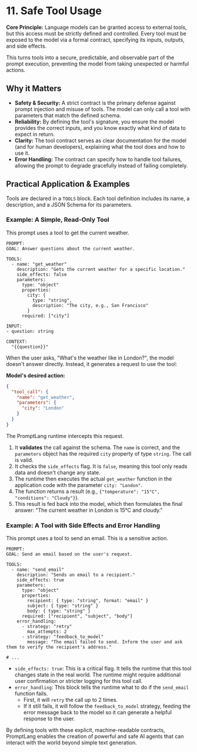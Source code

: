 # 11. Safe Tool Usage

**Core Principle:** Language models can be granted access to external tools, but this access must be strictly defined and controlled. Every tool must be exposed to the model via a formal contract, specifying its inputs, outputs, and side effects.

This turns tools into a secure, predictable, and observable part of the prompt execution, preventing the model from taking unexpected or harmful actions.

## Why it Matters

*   **Safety & Security:** A strict contract is the primary defense against prompt injection and misuse of tools. The model can only call a tool with parameters that match the defined schema.
*   **Reliability:** By defining the tool's signature, you ensure the model provides the correct inputs, and you know exactly what kind of data to expect in return.
*   **Clarity:** The tool contract serves as clear documentation for the model (and for human developers), explaining what the tool does and how to use it.
*   **Error Handling:** The contract can specify how to handle tool failures, allowing the prompt to degrade gracefully instead of failing completely.

## Practical Application & Examples

Tools are declared in a `TOOLS` block. Each tool definition includes its name, a description, and a JSON Schema for its parameters.

### Example: A Simple, Read-Only Tool

This prompt uses a tool to get the current weather.

```
PROMPT:
GOAL: Answer questions about the current weather.

TOOLS:
  - name: "get_weather"
    description: "Gets the current weather for a specific location."
    side_effects: false
    parameters:
      type: "object"
      properties:
        city: {
          type: "string",
          description: "The city, e.g., San Francisco"
        }
      required: ["city"]

INPUT:
- question: string

CONTEXT:
  "{{question}}"
```

When the user asks, "What's the weather like in London?", the model doesn't answer directly. Instead, it generates a request to use the tool:

**Model's desired action:**
```json
{
  "tool_call": {
    "name": "get_weather",
    "parameters": {
      "city": "London"
    }
  }
}
```

The PromptLang runtime intercepts this request.
1.  It **validates** the call against the schema. The `name` is correct, and the `parameters` object has the required `city` property of type `string`. The call is valid.
2.  It checks the `side_effects` flag. It is `false`, meaning this tool only reads data and doesn't change any state.
3.  The runtime then executes the actual `get_weather` function in the application code with the parameter `city: "London"`.
4.  The function returns a result (e.g., `{"temperature": "15°C", "conditions": "Cloudy"}`).
5.  This result is fed back into the model, which then formulates the final answer: "The current weather in London is 15°C and cloudy."

### Example: A Tool with Side Effects and Error Handling

This prompt uses a tool to send an email. This is a sensitive action.

```
PROMPT:
GOAL: Send an email based on the user's request.

TOOLS:
  - name: "send_email"
    description: "Sends an email to a recipient."
    side_effects: true
    parameters:
      type: "object"
      properties:
        recipient: { type: "string", format: "email" }
        subject: { type: "string" }
        body: { type: "string" }
      required: ["recipient", "subject", "body"]
    error_handling:
      - strategy: "retry"
        max_attempts: 2
      - strategy: "feedback_to_model"
        message: "The email failed to send. Inform the user and ask them to verify the recipient's address."

# ...
```

*   `side_effects: true`: This is a critical flag. It tells the runtime that this tool changes state in the real world. The runtime might require additional user confirmation or stricter logging for this tool call.
*   `error_handling`: This block tells the runtime what to do if the `send_email` function fails.
    *   First, it will `retry` the call up to 2 times.
    *   If it still fails, it will follow the `feedback_to_model` strategy, feeding the error message back to the model so it can generate a helpful response to the user.

By defining tools with these explicit, machine-readable contracts, PromptLang enables the creation of powerful and safe AI agents that can interact with the world beyond simple text generation.
